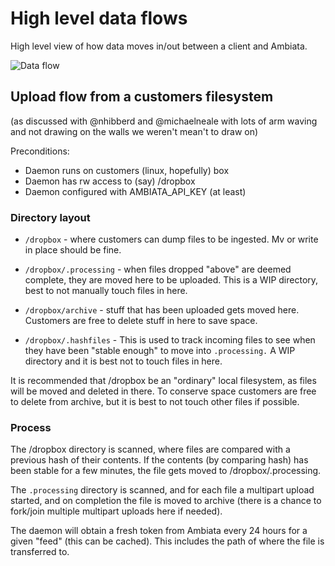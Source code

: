 High level data flows
=====================
High level view of how data moves in/out between a client and Ambiata.

![Data flow](../images/data-flow.png)


## Upload flow from a customers filesystem

(as discussed with @nhibberd and @michaelneale with lots of arm waving and not drawing on the walls we weren't mean't to draw on)

Preconditions:

* Daemon runs on customers (linux, hopefully) box
* Daemon has rw access to (say) /dropbox
* Daemon configured with AMBIATA_API_KEY (at least)

### Directory layout
* `/dropbox` - where customers can dump files to be ingested. Mv or write in place should be fine.

* `/dropbox/.processing` - when files dropped "above" are deemed complete, they are moved here to be uploaded. This is a WIP directory, best to not manually touch files in here.

* `/dropbox/archive` - stuff that has been uploaded gets moved here. Customers are free to delete stuff in here to save space.

* `/dropbox/.hashfiles` - This is used to track incoming files to see when they have been "stable enough" to move into `.processing.` A WIP directory and it is best not to touch files in here.

It is recommended that /dropbox be an "ordinary" local filesystem, as files will be moved and deleted in there. To conserve space customers are free to delete from archive, but it is best to not touch other files if possible.


### Process

The /dropbox directory is scanned, where files are compared with a previous hash of their contents. If the contents (by comparing hash) has been stable for a few minutes, the file gets moved to /dropbox/.processing.

The `.processing` directory is scanned, and for each file a multipart upload started, and on completion the file is moved to archive (there is a chance to fork/join multiple multipart uploads here if needed).

The daemon will obtain a fresh token from Ambiata every 24 hours for a given "feed" (this can be cached). This includes the path of where the file is transferred to.
